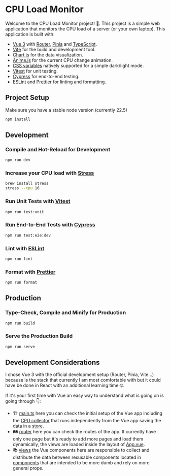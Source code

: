 # CPU Load Monitor
Welcome to the CPU Load Monitor project! 🤗. This project is a simple web application that monitors the CPU load of a server (or your own laptop). This application is built with:
- [Vue 3](https://vuejs.org/) with [Router](https://router.vuejs.org/), [Pinia](https://pinia.vuejs.org/) and [TypeScript](https://www.typescriptlang.org/).
- [Vite](https://vitejs.dev/) for the build and development tool.
- [Chart.js](https://vue-chartjs.org/) for the data visualization.
- [Anime.js](https://animejs.com/) for the current CPU change animation.
- [CSS variables](https://developer.mozilla.org/en-US/docs/Web/CSS/--*) natively supported for a simple dark/light mode.
- [Vitest](https://vitest.dev/) for unit testing.
- [Cypress](https://www.cypress.io/) for end-to-end testing.
- [ESLint](https://eslint.org/) and [Prettier](https://prettier.io/) for linting and formatting.

## Project Setup 
Make sure you have a stable node version (currently 22.5)
```sh
npm install
```

## Development

### Compile and Hot-Reload for Development
```sh
npm run dev
```

### Increase your CPU load with [Stress](https://github.com/resurrecting-open-source-projects/stress)
```sh
brew install stress
stress --cpu 16
```

### Run Unit Tests with [Vitest](https://vitest.dev/)

```sh
npm run test:unit
```

### Run End-to-End Tests with [Cypress](https://www.cypress.io/)

```sh
npm run test:e2e:dev
```

### Lint with [ESLint](https://eslint.org/)

```sh
npm run lint
```

### Format with [Prettier](https://prettier.io/)

```sh
npm run format
```

## Production

### Type-Check, Compile and Minify for Production

```sh
npm run build
```

### Serve the Production Build

```sh
npm run serve
```

## Development Considerations
I chose Vue 3 with the official development setup (Router, Pinia, Vite...) because is the stack that currently I am most comfortable with but it could have be done in React with an additional learning time 🤓.

If it's your first time with Vue an easy way to understand what is going on is going through 👇:
- 🏗️ [main.ts](./src/main.ts) here you can check the initial setup of the Vue app including the [CPU collector](./src/boot/cpuCollector.ts) that runs independently from the Vue app saving the data in a [store](./src/stores/cpuLoadsStore.ts).
- 🛤️ [router](./src/router/index.ts) here you can check the routes of the app. It currently have only one page but it's ready to add more pages and load them dynamically, the views are loaded inside the layout of [App.vue](./src/App.vue).
- 📚 [views](./src/views/) the Vue components here are responsible to collect and distribute the data between resusable components located in [components](./src/components/) that are intended to be more dumb and rely on more general props.
